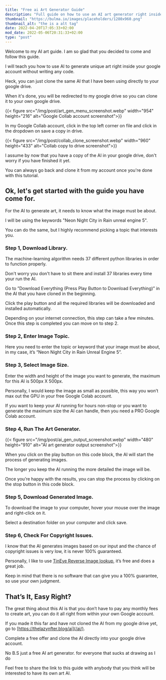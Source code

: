 ```yaml
---
title: "Free ai Art Generator Guide"
description: "Full guide on how to use an AI art generator right inside your Google account. Including free code download."
thumbnail: "https://bulma.io/images/placeholders/1280x960.png"
thumbnail_alt: "the is a alt tag"
date: 2022-04-20T17:05:33+02:00
mod_date: 2022-05-06T20:31:33+02:00
type: "post"
---
```

Welcome to my AI art guide. I am so glad that you decided to come and follow this guide.

I will teach you how to use AI to generate unique art right inside your google account without writing any code.

Heck, you can just clone the same AI that I have been using directly to your google drive.

When it's done, you will be redirected to my google drive so you can clone it to your own google drive.

{{< figure src="/img/post/art_gen_menu_screenshot.webp" width="954" height="216" alt="Google Collab account screenshot">}}

In my Google Collab account, click in the top left corner on file and click in the dropdown on save a copy in drive.

{{< figure src="/img/post/collab_clone_screenshot.webp" width="960" height="433" alt="Collab copy to drive screenshot">}}

I assume by now that you have a copy of the AI in your google drive, don't worry if you have finished it yet.

You can always go back and clone it from my account once you're done with this tutorial.

## Ok, let's get started with the guide you have come for.

For the AI to generate art, it needs to know what the image must be about.

I will be using the keywords "Neon Night City in Rain unreal engine 5".

You can do the same, but I highly recommend picking a topic that interests you.

### Step 1, Download Library.

The machine-learning algorithm needs 37 different python libraries in order to function properly.

Don't worry you don't have to sit there and install 37 libraries every time your run the AI.

Go to ”Download Everything (Press Play Button to Download Everything)” in the AI that you have cloned in the beginning.

Click the play button and all the required libraries will be downloaded and installed automatically.

Depending on your internet connection, this step can take a few minutes. Once this step is completed you can move on to step 2.

### Step 2, Enter Image Topic.

Here you need to enter the topic or keyword that your image must be about, in my case, it’s “Neon Night City in Rain Unreal Engine 5”.

### Step 3, Select Image Size.

Enter the width and height of the image you want to generate, the maximum for this AI is 500px X 500px.

Personally, I would keep the image as small as possible, this way you won’t max out the GPU in your free Google Colab account.

If you want to keep your AI running for hours non-stop or you want to generate the maximum size the AI can handle, then you need a PRO Google Colab account.

### Step 4, Run The Art Generator.

{{< figure src="/img/post/ai_gen_output_screenshot.webp" width="480" height="910" alt="AI art generator output screenshot">}}

When you click on the play button on this code block, the AI will start the process of generating images.

The longer you keep the AI running the more detailed the image will be.

Once you’re happy with the results, you can stop the process by clicking on the stop button in this code block.

### Step 5, Download Generated Image.

To download the image to your computer, hover your mouse over the image and right-click on it.

Select a destination folder on your computer and click save.

### Step 6, Check For Copyright Issues.

I know that the AI generates images based on our input and the chance of copyright issues is very low, it is never 100% guaranteed.

Personally, I like to use <a href="https://tineye.com/" target="_blank">TinEye Reverse Image lookup</a>, it’s free and does a great job.

Keep in mind that there is no software that can give you a 100% guarantee, so use your own judgment.

## That’s It, Easy Right?

The great thing about this AI is that you don’t have to pay any monthly fees to create art, you can do it all right from within your own Google account.

If you made it this far and have not cloned the AI from my google drive yet, go to [https://thelazynfter.blog/ai](/ai/).

Complete a free offer and clone the AI directly into your google drive account.

No B.S just a free AI art generator. for everyone that sucks at drawing as I do

Feel free to share the link to this guide with anybody that you think will be interested to have its own art AI.
